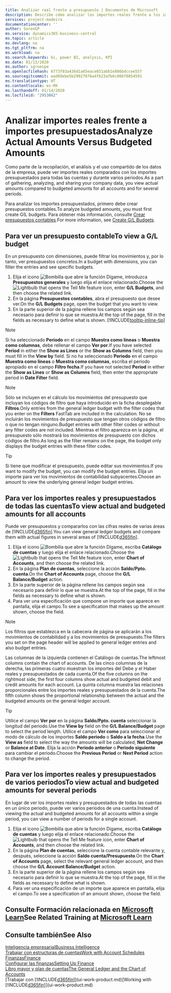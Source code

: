```yaml
---
title: Analizar real frente a presupuesto | Documentos de Microsoft
description: Describe cómo analizar los importes reales frente a los importes presupuestados.
services: project-madeira
documentationcenter: ''
author: SorenGP
ms.service: dynamics365-business-central
ms.topic: article
ms.devlang: na
ms.tgt_pltfrm: na
ms.workload: na
ms.search.keywords: bi, power BI, analysis, KPI
ms.date: 01/13/2020
ms.author: sgroespe
ms.openlocfilehash: 6773f03a436d1a65eace851abb1e886bdccee55f
ms.sourcegitcommit: ead69ebe5b29927876a4fb23afb6c066f8854591
ms.translationtype: HT
ms.contentlocale: es-MX
ms.lasthandoff: 01/14/2020
ms.locfileid: "2953862"
---
```

# <a name="analyze-actual-amounts-versus-budgeted-amounts"></a><span data-ttu-id="e8fed-103">Analizar importes reales frente a importes presupuestados</span><span class="sxs-lookup"><span data-stu-id="e8fed-103">Analyze Actual Amounts Versus Budgeted Amounts</span></span>
<span data-ttu-id="e8fed-104">Como parte de la recopilación, el análisis y el uso compartido de los datos de la empresa, puede ver importes reales comparados con los importes presupuestados para todas las cuentas y durante varios periodos.</span><span class="sxs-lookup"><span data-stu-id="e8fed-104">As a part of gathering, analyzing, and sharing your company data, you view actual amounts compared to budgeted amounts for all accounts and for several periods.</span></span>

<span data-ttu-id="e8fed-105">Para analizar los importes presupuestados, primero debe crear presupuestos contables.</span><span class="sxs-lookup"><span data-stu-id="e8fed-105">To analyze budgeted amounts, you must first create G(L budgets.</span></span> <span data-ttu-id="e8fed-106">Para obtener más información, consulte [Crear presupuestos contables](finance-how-create-budgets.md).</span><span class="sxs-lookup"><span data-stu-id="e8fed-106">For more information, see [Create G/L Budgets](finance-how-create-budgets.md).</span></span>

## <a name="to-view-a-gl-budget"></a><span data-ttu-id="e8fed-107">Para ver un presupuesto contable</span><span class="sxs-lookup"><span data-stu-id="e8fed-107">To view a G/L budget</span></span>
<span data-ttu-id="e8fed-108">En un presupuesto con dimensiones, puede filtrar los movimientos y, por lo tanto, ver presupuestos concretos.</span><span class="sxs-lookup"><span data-stu-id="e8fed-108">In a budget with dimensions, you can filter the entries and see specific budgets.</span></span>

1. <span data-ttu-id="e8fed-109">Elija el icono ![Bombilla que abre la función Dígame](media/ui-search/search_small.png "Dígame qué desea hacer"), introduzca **Presupuestos generales** y luego elija el enlace relacionado.</span><span class="sxs-lookup"><span data-stu-id="e8fed-109">Choose the ![Lightbulb that opens the Tell Me feature](media/ui-search/search_small.png "Tell me what you want to do") icon, enter **G/L Budgets**, and then choose the related link.</span></span>
2. <span data-ttu-id="e8fed-110">En la página **Presupuestos contables**, abra el presupuesto que desee ver.</span><span class="sxs-lookup"><span data-stu-id="e8fed-110">On the **G/L Budgets** page, open the budget that you want to view.</span></span>  
3. <span data-ttu-id="e8fed-111">En la parte superior de la página rellene los campos según sea necesario para definir lo que se muestra.</span><span class="sxs-lookup"><span data-stu-id="e8fed-111">At the top of the page, fill in the fields as necessary to define what is shown.</span></span> [!INCLUDE[tooltip-inline-tip](includes/tooltip-inline-tip_md.md)]

> [!NOTE]  
>   <span data-ttu-id="e8fed-112">Si ha seleccionado **Periodo** en el campo **Muestra como líneas** o **Muestra como columnas**, debe rellenar el campo **Ver por**.</span><span class="sxs-lookup"><span data-stu-id="e8fed-112">If you have selected **Period** in either the **Show as Lines** or the **Show as Columns** field, then you must fill in the **View by** field.</span></span> <span data-ttu-id="e8fed-113">Si no ha seleccionado **Periodo** en el campo **Muestra como líneas** o **Muestra como columnas**, escriba el periodo apropiado en el campo **Filtro fecha**.</span><span class="sxs-lookup"><span data-stu-id="e8fed-113">If you have not selected **Period** in either the **Show as Lines** or **Show as Columns** field, then enter the appropriate period in **Date Filter** field.</span></span>  

> [!NOTE]  
>   <span data-ttu-id="e8fed-114">Sólo se incluyen en el cálculo los movimientos del presupuesto que incluyan los códigos de filtro que haya introducido en la ficha desplegable **Filtros**.</span><span class="sxs-lookup"><span data-stu-id="e8fed-114">Only entries from the general ledger budget with the filter codes that you enter on the **Filters** FastTab are included in the calculation.</span></span> <span data-ttu-id="e8fed-115">No se incluirán los movimientos de presupuesto que tengan otros códigos de filtro o que no tengan ninguno.</span><span class="sxs-lookup"><span data-stu-id="e8fed-115">Budget entries with other filter codes or without any filter codes are not included.</span></span> <span data-ttu-id="e8fed-116">Mientras el filtro aparezca en la página, el presupuesto sólo mostrará los movimientos de presupuesto con dichos códigos de filtro.</span><span class="sxs-lookup"><span data-stu-id="e8fed-116">As long as the filter remains on the page, the budget only displays the budget entries with these filter codes.</span></span>  

> [!TIP]  
>   <span data-ttu-id="e8fed-117">Si tiene que modificar el presupuesto, puede editar sus movimientos.</span><span class="sxs-lookup"><span data-stu-id="e8fed-117">If you want to modify the budget, you can modify the budget entries.</span></span> <span data-ttu-id="e8fed-118">Elija un importe para ver los movimientos de contabilidad subyacentes.</span><span class="sxs-lookup"><span data-stu-id="e8fed-118">Choose an amount to view the underlying general ledger budget entries.</span></span>

## <a name="to-view-actual-and-budgeted-amounts-for-all-accounts"></a><span data-ttu-id="e8fed-119">Para ver los importes reales y presupuestados de todas las cuentas</span><span class="sxs-lookup"><span data-stu-id="e8fed-119">To view actual and budgeted amounts for all accounts</span></span>  
<span data-ttu-id="e8fed-120">Puede ver presupuestos y compararlos con las cifras reales de varias áreas de [!INCLUDE[d365fin](includes/d365fin_md.md)].</span><span class="sxs-lookup"><span data-stu-id="e8fed-120">You can view general ledger budgets and compare them with actual figures in several areas of [!INCLUDE[d365fin](includes/d365fin_md.md)].</span></span>

1. <span data-ttu-id="e8fed-121">Elija el icono ![Bombilla que abre la función Dígame](media/ui-search/search_small.png "Dígame qué desea hacer"), escriba **Catálogo de cuentas** y luego elija el enlace relacionado.</span><span class="sxs-lookup"><span data-stu-id="e8fed-121">Choose the ![Lightbulb that opens the Tell Me feature](media/ui-search/search_small.png "Tell me what you want to do") icon, enter **Chart of Accounts**, and then choose the related link.</span></span>  
2. <span data-ttu-id="e8fed-122">En la página **Plan de cuentas**, seleccione la acción **Saldo/Ppto. cuenta**.</span><span class="sxs-lookup"><span data-stu-id="e8fed-122">On the **Chart of Accounts** page, choose the **G/L Balance/Budget** action.</span></span>
3. <span data-ttu-id="e8fed-123">En la parte superior de la página rellene los campos según sea necesario para definir lo que se muestra.</span><span class="sxs-lookup"><span data-stu-id="e8fed-123">At the top of the page, fill in the fields as necessary to define what is shown.</span></span>  
4. <span data-ttu-id="e8fed-124">Para ver una especificación que compone un importe que aparece en pantalla, elija el campo.</span><span class="sxs-lookup"><span data-stu-id="e8fed-124">To see a specification that makes up the amount shown, choose the field.</span></span>  

> [!NOTE]  
>   <span data-ttu-id="e8fed-125">Los filtros que establezca en la cabecera de página se aplicarán a los movimientos de contabilidad y a los movimientos de presupuesto.</span><span class="sxs-lookup"><span data-stu-id="e8fed-125">The filters you set on the page header will be applied to general ledger entries and also budget entries.</span></span>

<span data-ttu-id="e8fed-126">Las columnas de la izquierda contienen el Catálogo de cuentas.</span><span class="sxs-lookup"><span data-stu-id="e8fed-126">The leftmost columns contain the chart of accounts.</span></span> <span data-ttu-id="e8fed-127">De las cinco columnas de la derecha, las primeras cuatro muestran los importes del Debe y el Haber reales y presupuestados de cada cuenta.</span><span class="sxs-lookup"><span data-stu-id="e8fed-127">Of the five columns on the rightmost side, the first four columns show actual and budgeted debit and credit amounts for each account.</span></span> <span data-ttu-id="e8fed-128">La quinta columna muestra las relaciones proporcionales entre los importes reales y presupuestados de la cuenta.</span><span class="sxs-lookup"><span data-stu-id="e8fed-128">The fifth column shows the proportional relationship between the actual and the budgeted amounts on the general ledger account.</span></span>  

> [!TIP]  
>   <span data-ttu-id="e8fed-129">Utilice el campo **Ver por** en la página **Saldo/Ppto. cuenta** seleccionar la longitud del periodo.</span><span class="sxs-lookup"><span data-stu-id="e8fed-129">Use the **View by** field on the **G/L Balance/Budget** page to select the period length.</span></span> <span data-ttu-id="e8fed-130">Utilice el campo **Ver como** para seleccionar el modo de cálculo de los importes **Saldo periodo** o **Saldo a la fecha**.</span><span class="sxs-lookup"><span data-stu-id="e8fed-130">Use the **View as** field to select the way the amounts will be calculated, **Net Change** or **Balance at Date**.</span></span> <span data-ttu-id="e8fed-131">Elija la acción **Periodo anterior** o **Periodo siguiente** para cambiar el periodo.</span><span class="sxs-lookup"><span data-stu-id="e8fed-131">Choose the **Previous Period** or **Next Period** action to change the period.</span></span>  

## <a name="to-view-actual-and-budgeted-amounts-for-several-periods"></a><span data-ttu-id="e8fed-132">Para ver los importes reales y presupuestados de varios periodos</span><span class="sxs-lookup"><span data-stu-id="e8fed-132">To view actual and budgeted amounts for several periods</span></span>  
<span data-ttu-id="e8fed-133">En lugar de ver los importes reales y presupuestados de todas las cuentas en un único periodo, puede ver varios periodos de una cuenta.</span><span class="sxs-lookup"><span data-stu-id="e8fed-133">Instead of viewing the actual and budgeted amounts for all accounts within a single period, you can view a number of periods for a single account.</span></span>  

1. <span data-ttu-id="e8fed-134">Elija el icono ![Bombilla que abre la función Dígame](media/ui-search/search_small.png "Dígame qué desea hacer"), escriba **Catálogo de cuentas** y luego elija el enlace relacionado.</span><span class="sxs-lookup"><span data-stu-id="e8fed-134">Choose the ![Lightbulb that opens the Tell Me feature](media/ui-search/search_small.png "Tell me what you want to do") icon, enter **Chart of Accounts**, and then choose the related link.</span></span>  
2. <span data-ttu-id="e8fed-135">En la página **Plan de cuentas**, seleccione la cuenta contable relevante y, después, seleccione la acción **Saldo cuenta/Presupuesto**.</span><span class="sxs-lookup"><span data-stu-id="e8fed-135">On the **Chart of Accounts** page, select the relevant general ledger account, and then choose the **G/L Account Balance/Budget** action.</span></span>  
3. <span data-ttu-id="e8fed-136">En la parte superior de la página rellene los campos según sea necesario para definir lo que se muestra.</span><span class="sxs-lookup"><span data-stu-id="e8fed-136">At the top of the page, fill in the fields as necessary to define what is shown.</span></span>   
4. <span data-ttu-id="e8fed-137">Para ver una especificación de un importe que aparece en pantalla, elija el campo.</span><span class="sxs-lookup"><span data-stu-id="e8fed-137">To see a specification of an amount shown, choose the field.</span></span>  

## <a name="see-related-training-at-microsoft-learnlearnmodulesbudgets-exchange-rates-dynamics-365-business-centralindex"></a><span data-ttu-id="e8fed-138">Consulte Formación relacionada en [Microsoft Learn](/learn/modules/budgets-exchange-rates-dynamics-365-business-central/index)</span><span class="sxs-lookup"><span data-stu-id="e8fed-138">See Related Training at [Microsoft Learn](/learn/modules/budgets-exchange-rates-dynamics-365-business-central/index)</span></span>

## <a name="see-also"></a><span data-ttu-id="e8fed-139">Consulte también</span><span class="sxs-lookup"><span data-stu-id="e8fed-139">See Also</span></span>
[<span data-ttu-id="e8fed-140">Inteligencia empresarial</span><span class="sxs-lookup"><span data-stu-id="e8fed-140">Business Intelligence</span></span>](bi.md)  
[<span data-ttu-id="e8fed-141">Trabajar con estructuras de cuentas</span><span class="sxs-lookup"><span data-stu-id="e8fed-141">Work with Account Schedules</span></span>](bi-how-work-account-schedule.md)  
[<span data-ttu-id="e8fed-142">Finanzas</span><span class="sxs-lookup"><span data-stu-id="e8fed-142">Finance</span></span>](finance.md)  
[<span data-ttu-id="e8fed-143">Configurar las finanzas</span><span class="sxs-lookup"><span data-stu-id="e8fed-143">Setting Up Finance</span></span>](finance-setup-finance.md)  
[<span data-ttu-id="e8fed-144">Libro mayor y plan de cuentas</span><span class="sxs-lookup"><span data-stu-id="e8fed-144">The General Ledger and the Chart of Accounts</span></span>](finance-general-ledger.md)  
<span data-ttu-id="e8fed-145">[Trabajar con [!INCLUDE[d365fin](includes/d365fin_md.md)]](ui-work-product.md)</span><span class="sxs-lookup"><span data-stu-id="e8fed-145">[Working with [!INCLUDE[d365fin](includes/d365fin_md.md)]](ui-work-product.md)</span></span>  
